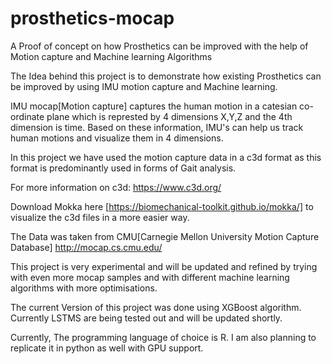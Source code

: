 # prosthetics-mocap
A Proof of concept on how Prosthetics can be improved with the help of Motion capture and Machine learning Algorithms

The Idea behind this project is to demonstrate how existing Prosthetics can be improved by using IMU motion capture and Machine learning. 

IMU mocap[Motion capture] captures the human motion in a catesian co-ordinate plane which is represted by 4 dimensions X,Y,Z and the 4th dimension is time. Based on these information, IMU's can help us track human motions and visualize them in 4 dimensions. 

In this project we have used the motion capture data in a c3d format as this format is predominantly used in forms of Gait analysis. 

For more information on c3d:
https://www.c3d.org/

Download Mokka here [https://biomechanical-toolkit.github.io/mokka/] to visualize the c3d files in a more easier way. 


The Data was taken from CMU[Carnegie Mellon University Motion Capture Database]  http://mocap.cs.cmu.edu/ 

This project is very experimental and will be updated and refined by trying with even more mocap samples and with different machine learning algorithms with more optimisations. 

The current Version of this project was done using XGBoost algorithm. Currently LSTMS are being tested out and will be updated shortly. 

Currently, The programming language of choice is R. I am also planning to replicate it in python as well with GPU support. 



